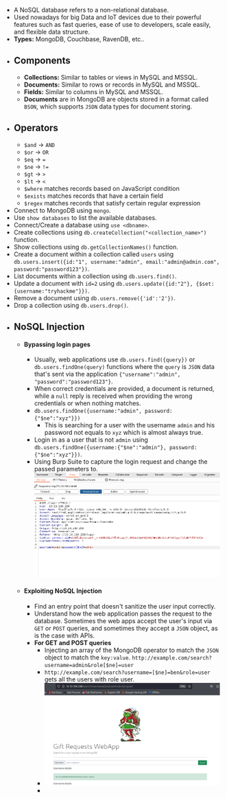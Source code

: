 - A NoSQL database refers to a non-relational database.
- Used nowadays for big Data and IoT devices due to their powerful features such as fast queries, ease of use to developers, scale easily, and flexible data structure.
- **Types:** MongoDB, Couchbase, RavenDB, etc..
- ## Components
	- **Collections:** Similar to tables or views in MySQL and MSSQL.
	- **Documents:** Similar to rows or records in MySQL and MSSQL.
	- **Fields:** Similar to columns in MySQL and MSSQL.
	- **Documents** are in MongoDB are objects stored in a format called `BSON`, which supports `JSON` data types for document storing.
 - ## Operators
	 - `$and` -> `AND`
	 - `$or` -> `OR`
	 - `$eq` -> `=`
	 - `$ne` -> `!=`
	 - `$gt` -> `>`
	 - `$lt` -> `<`
	 - `$where` matches records based on JavaScript condition
	 - `$exists` matches records that have a certain field
	 - `$regex` matches records that satisfy certain regular expression
- Connect to MongoDB using `mongo`.
- Use `show databases` to list the available databases.
- Connect/Create a database using `use <dbname>`.
- Create collections using `db.createCollection("<collection_name>")` function.
- Show collections using `db.getCollectionNames()` function.
- Create a document within a collection called `users` using `db.users.insert({id:"1", username:"admin", email:"admin@admin.com", password:"password123"})`.
- List documents within a collection using `db.users.find()`.
- Update a document with `id=2` using `db.users.update({id:"2"}, {$set: {username:"tryhackme"}})`.
- Remove a document using `db.users.remove({'id':'2'})`.
- Drop a collection using `db.users.drop()`.
- ## NoSQL Injection
	- #### Bypassing login pages
		- Usually, web applications use `db.users.find({query})` or `db.users.findOne(query)` functions where the `query` is `JSON` data that's sent via the application `{"username":"admin", "password":"password123"}`.
		- When correct credentials are provided, a document is returned, while a `null` reply is received when providing the wrong credentials or when nothing matches.
		- `db.users.findOne({username:"admin", password: {"$ne":"xyz"}})`
			- This is searching for a user with the username `admin` and his password not equals to `xyz` which is almost always true.
		- Login in as a user that is not `admin` using `db.users.findOne({username:{"$ne":"admin"}, password:{"$ne":"xyz"}})`.
		- Using Burp Suite to capture the login request and change the passed parameters to. ![](nosql-bypass-login.png)
	- #### Exploiting NoSQL Injection
		- Find an entry point that doesn't sanitize the user input correctly.
		- Understand how the web application passes the request to the database. Sometimes the web apps accept the user's input via `GET` or `POST` queries, and sometimes they accept a `JSON` object, as is the case with APIs.
		- **For GET and POST queries**
			- Injecting an array of the MongoDB operator to match the `JSON` object to match the `key:value`. `http://example.com/search?username=admin&role[$ne]=user`
			- `http://example.com/search?username=[$ne]=ben&role=user` gets all the users with role user.
			- ![](nosql-bypass-search.png)
			- 
